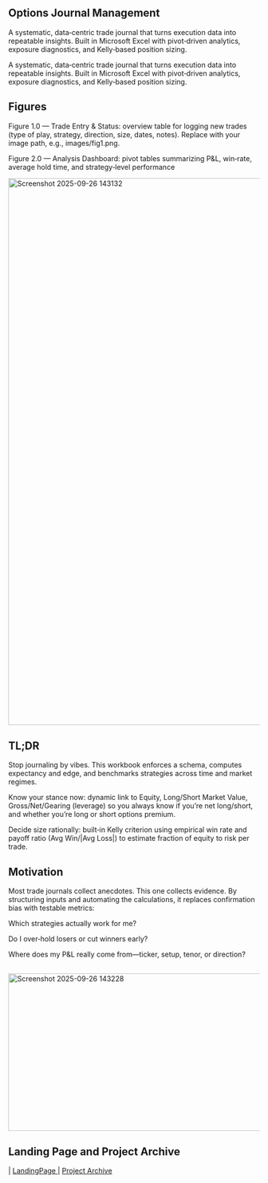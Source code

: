

## Options Journal Management 

A systematic, data‑centric trade journal that turns execution data into repeatable insights. Built in Microsoft Excel with pivot‑driven analytics, exposure diagnostics, and Kelly‑based position sizing.

A systematic, data‑centric trade journal that turns execution data into repeatable insights. Built in Microsoft Excel with pivot‑driven analytics, exposure diagnostics, and Kelly‑based position sizing.

## Figures

Figure 1.0 — Trade Entry & Status: overview table for logging new trades (type of play, strategy, direction, size, dates, notes). Replace with your image path, e.g., images/fig1.png.

Figure 2.0 — Analysis Dashboard: pivot tables summarizing P&L, win‑rate, average hold time, and strategy‑level performance


<img width="2527" height="1097" alt="Screenshot 2025-09-26 143132" src="https://github.com/user-attachments/assets/f51dc03e-a406-4dc3-80bf-dba0947f4517" />


## TL;DR

Stop journaling by vibes. This workbook enforces a schema, computes expectancy and edge, and benchmarks strategies across time and market regimes.

Know your stance now: dynamic link to Equity, Long/Short Market Value, Gross/Net/Gearing (leverage) so you always know if you’re net long/short, and whether you’re long or short options premium.

Decide size rationally: built‑in Kelly criterion using empirical win rate and payoff ratio (Avg Win/|Avg Loss|) to estimate fraction of equity to risk per trade.


## Motivation

Most trade journals collect anecdotes. This one collects evidence. By structuring inputs and automating the calculations, it replaces confirmation bias with testable metrics:

Which strategies actually work for me?

Do I over‑hold losers or cut winners early?

Where does my P&L really come from—ticker, setup, tenor, or direction?

## 

<img width="1155" height="316" alt="Screenshot 2025-09-26 143228" src="https://github.com/user-attachments/assets/384d5b58-1f34-46ea-a8bf-dd8ef036a4c6" />










## Landing Page and Project Archive
| <a href="https://github.com/PatrickRych/Project">LandingPage </a>
| <a href="https://github.com/PatrickRych/Portfolio-Manager">Project Archive </a>
